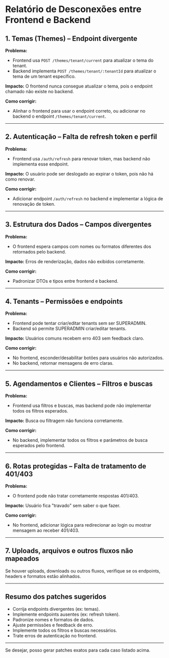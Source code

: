 # Relatório de Desconexões entre Frontend e Backend

## 1. Temas (Themes) – Endpoint divergente

**Problema:**
- Frontend usa `POST /themes/tenant/current` para atualizar o tema do tenant.
- Backend implementa `POST /themes/tenant/:tenantId` para atualizar o tema de um tenant específico.

**Impacto:**
O frontend nunca consegue atualizar o tema, pois o endpoint chamado não existe no backend.

**Como corrigir:**
- Alinhar o frontend para usar o endpoint correto, ou adicionar no backend o endpoint `/themes/tenant/current`.

---

## 2. Autenticação – Falta de refresh token e perfil

**Problema:**
- Frontend usa `/auth/refresh` para renovar token, mas backend não implementa esse endpoint.

**Impacto:**
O usuário pode ser deslogado ao expirar o token, pois não há como renovar.

**Como corrigir:**
- Adicionar endpoint `/auth/refresh` no backend e implementar a lógica de renovação de token.

---

## 3. Estrutura dos Dados – Campos divergentes

**Problema:**
- O frontend espera campos com nomes ou formatos diferentes dos retornados pelo backend.

**Impacto:**
Erros de renderização, dados não exibidos corretamente.

**Como corrigir:**
- Padronizar DTOs e tipos entre frontend e backend.

---

## 4. Tenants – Permissões e endpoints

**Problema:**
- Frontend pode tentar criar/editar tenants sem ser SUPERADMIN.
- Backend só permite SUPERADMIN criar/editar tenants.

**Impacto:**
Usuários comuns recebem erro 403 sem feedback claro.

**Como corrigir:**
- No frontend, esconder/desabilitar botões para usuários não autorizados.
- No backend, retornar mensagens de erro claras.

---

## 5. Agendamentos e Clientes – Filtros e buscas

**Problema:**
- Frontend usa filtros e buscas, mas backend pode não implementar todos os filtros esperados.

**Impacto:**
Busca ou filtragem não funciona corretamente.

**Como corrigir:**
- No backend, implementar todos os filtros e parâmetros de busca esperados pelo frontend.

---

## 6. Rotas protegidas – Falta de tratamento de 401/403

**Problema:**
- O frontend pode não tratar corretamente respostas 401/403.

**Impacto:**
Usuário fica "travado" sem saber o que fazer.

**Como corrigir:**
- No frontend, adicionar lógica para redirecionar ao login ou mostrar mensagem ao receber 401/403.

---

## 7. Uploads, arquivos e outros fluxos não mapeados

Se houver uploads, downloads ou outros fluxos, verifique se os endpoints, headers e formatos estão alinhados.

---

## Resumo dos patches sugeridos

- Corrija endpoints divergentes (ex: temas).
- Implemente endpoints ausentes (ex: refresh token).
- Padronize nomes e formatos de dados.
- Ajuste permissões e feedback de erro.
- Implemente todos os filtros e buscas necessários.
- Trate erros de autenticação no frontend.

---

Se desejar, posso gerar patches exatos para cada caso listado acima.